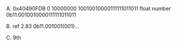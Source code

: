 A.
0x40490FDB
0 10000000 10010010000111111011011
float number
0b11.0010010000111111011011

B.
ref 2.83
0b11.001001(001)...

C.
9th